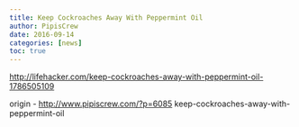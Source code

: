 ```yaml
---
title: Keep Cockroaches Away With Peppermint Oil
author: PipisCrew
date: 2016-09-14
categories: [news]
toc: true
---
```


http://lifehacker.com/keep-cockroaches-away-with-peppermint-oil-1786505109

origin - http://www.pipiscrew.com/?p=6085 keep-cockroaches-away-with-peppermint-oil